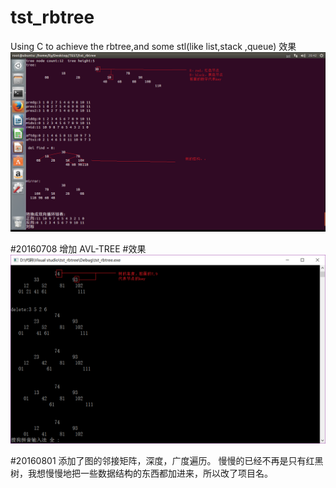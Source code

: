 # tst_rbtree
Using C to achieve the rbtree,and some stl(like list,stack ,queue)
效果
![](/pics/rb-tree_insert_delete.png)

#20160708
增加 AVL-TREE
#效果
![](/pics/avl-tree_insert_delete.png)

#20160801
添加了图的邻接矩阵，深度，广度遍历。
慢慢的已经不再是只有红黑树，我想慢慢地把一些数据结构的东西都加进来，所以改了项目名。

